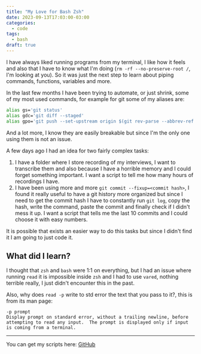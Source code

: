 ```yaml
---
title: "My Love for Bash Zsh"
date: 2023-09-13T17:03:00-03:00
categories:
  - code
tags:
  - bash
draft: true
---
```

I have always liked running programs from my terminal, I like how it feels and also that I have to know what I'm doing (`rm -rf --no-preserve-root /`, I'm looking at you). So it was just the next step to learn about piping commands, functions, variables and more.

In the last few months I have been trying to automate, or just shrink, some of my most used commands, for example for git some of my aliases are:

```bash
alias gs='git status'
alias gdc='git diff --staged'
alias gpo='git push --set-upstream origin $(git rev-parse --abbrev-ref HEAD)'
```
And a lot more, I know they are easily breakable but since I'm the only one using them is not an issue.

A few days ago I had an idea for two fairly complex tasks:
1. I have a folder where I store recording of my interviews, I want to transcribe them and also because I have a horrible memory and I could forget something important. I want a script to tell me how many hours of recordings I have.
2. I have been using more and more `git commit --fixup=<commit hash>`, I found it really useful to have a git history more organized but since I need to get the commit hash I have to constantly run `git log`, copy the hash, write the command, paste the commit and finally check if I didn't mess it up. I want a script that tells me the last 10 commits and I could choose it with easy numbers.

It is possible that exists an easier way to do this tasks but since I didn't find it I am going to just code it.

## What did I learn?
I thought that `zsh` and `bash` were 1:1 on everything, but I had an issue where running `read` it is impossible inside `zsh` and I had to use `vared`, nothing terrible really, I just didn't encounter this in the past. 

Also, why does `read -p` write to std error the text that you pass to it?, this is from its man page:
```
-p prompt
Display prompt on standard error, without a trailing newline, before attempting to read any input.  The prompt is displayed only if input is coming from a terminal.
```

---
You can get my scripts here: [GitHub](https://github.com/Leonardo-de-Requesens/scripts)
